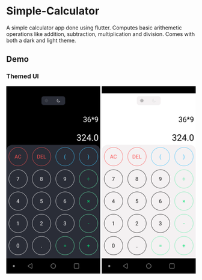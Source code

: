 # Simple-Calculator
A simple calculator app done using flutter. Computes basic arithemetic operations like addition, subtraction, multiplication and division. Comes with both a dark and light theme.
<br>
## Demo


### Themed UI
<img src="screenshots/calc ui dark themed.png" width=250 height=auto> <img src="screenshots/calc ui light themed.png" width=250 height=auto>


